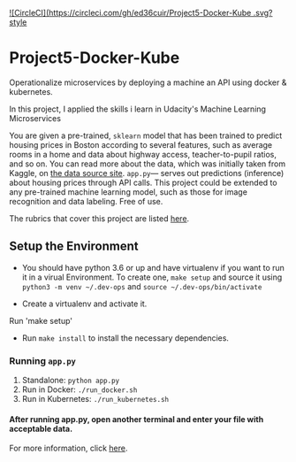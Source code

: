 [![CircleCI](https://circleci.com/gh/ed36cuir/Project5-Docker-Kube
.svg?style](https://app.circleci.com/pipelines/github/ed36cuir/Project5-Docker-Kube/23/workflows/f689990d-5318-4417-be7e-991d5a321798)

# Project5-Docker-Kube
Operationalize microservices by deploying a machine an API using docker &amp; kubernetes.

In this project, I applied the skills i learn in Udacity's Machine Learning Microservices

You are given a pre-trained, `sklearn` model that has been trained to predict housing prices in Boston according to several features, such as average rooms in a home and data about highway access, teacher-to-pupil ratios, and so on. You can read more about the data, which was initially taken from Kaggle, on [the data source site](https://www.kaggle.com/c/boston-housing). `app.py`— serves out predictions (inference) about housing prices through API calls. This project could be extended to any pre-trained machine learning model, such as those for image recognition and data labeling. Free of use.

The rubrics that cover this project are listed [here](https://review.udacity.com/#!/rubrics/2576/view).

## Setup the Environment

* You should have python 3.6 or up and have virtualenv if you want to run it in a virual Environment. To create one, `make setup` and source it using `python3 -m venv ~/.dev-ops` and `source ~/.dev-ops/bin/activate`

* Create a virtualenv and activate it.

Run 'make setup'

* Run `make install` to install the necessary dependencies.

### Running `app.py`

1. Standalone:  `python app.py`
2. Run in Docker:  `./run_docker.sh`
3. Run in Kubernetes:  `./run_kubernetes.sh`

#### After running app.py, open another terminal and enter your file with acceptable data.
For more information, click [here](https://www.kaggle.com/c/boston-housing).
